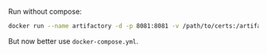 Run without compose:

```bash
docker run --name artifactory -d -p 8081:8081 -v /path/to/certs:/artifactory_extra_certs docker.bintray.io/jfrog/artifactory-pro:latest
```


But now better use `docker-compose.yml`.
